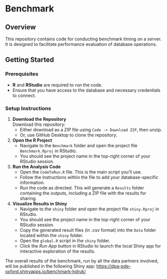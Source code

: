 # Benchmark

## Overview

This repository contains code for conducting benchmark timing on a server. It is designed to facilitate performance evaluation of database operations.

## Getting Started

### Prerequisites

-   **R** and **RStudio** are required to run the code.
-   Ensure that you have access to the database and necessary credentials to connect.

### Setup Instructions

1.  **Download the Repository**\
    Download this repository:
    -   Either download as a ZIP file using `Code -> Download ZIP`, then unzip.
    -   Or, use GitHub Desktop to clone the repository.
2.  **Open the R Project**
    -   Navigate to the `Benchmark` folder and open the project file `Benchmark.Rproj` in RStudio.
    -   You should see the project name in the top-right corner of your RStudio session.
3.  **Run the Analysis Code**
    -   Open the `CodeToRun.R` file. This is the main script you’ll use.
    -   Follow the instructions within the file to add your database-specific information.
    -   Run the code as directed. This will generate a `Results` folder containing the outputs, including a ZIP file with the results for sharing.
4.  **Visualize Results in Shiny**
    -   Navigate to the `shiny` folder and open the project file `shiny.Rproj` in RStudio.
    -   You should see the project name in the top-right corner of your RStudio session.
    -   Copy the generated result files (in .csv format) into the `Data` folder located within the `shiny` folder.
    -   Open the `global.R` script in the `shiny` folder.
    -   Click the *Run App* button in RStudio to launch the local Shiny app for interactive exploration of the results.

The overall results of the benchmark, run by all the data partners involved, will be published in the following Shiny app: <https://dpa-pde-oxford.shinyapps.io/benchmark-hdruk/>
